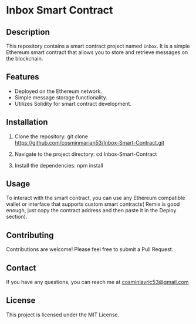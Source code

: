 # Inbox Smart Contract

## Description
This repository contains a smart contract project named `Inbox`. It is a simple Ethereum smart contract that allows you to store and retrieve messages on the blockchain.

## Features
- Deployed on the Ethereum network.
- Simple message storage functionality.
- Utilizes Solidity for smart contract development.

## Installation
1. Clone the repository:
git clone https://github.com/cosminmarian53/Inbox-Smart-Contract.git

2. Navigate to the project directory:
cd Inbox-Smart-Contract

3. Install the dependencies:
npm install

## Usage
To interact with the smart contract, you can use any Ethereum compatible wallet or interface that supports custom smart contracts( Remix is good enough, just copy the contract address
and then paste it in the Deploy section).

## Contributing
Contributions are welcome! Please feel free to submit a Pull Request.

## Contact
If you have any questions, you can reach me at cosminlavric53@gmail.com

## License
This project is licensed under the MIT License.

